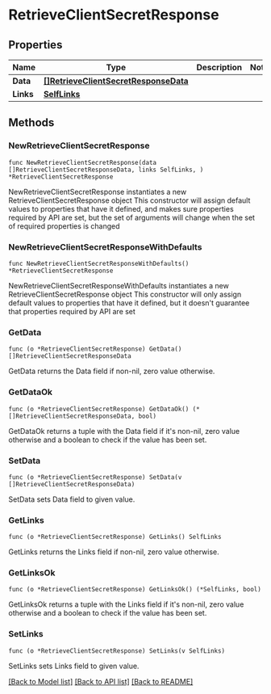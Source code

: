 # RetrieveClientSecretResponse

## Properties

Name | Type | Description | Notes
------------ | ------------- | ------------- | -------------
**Data** | [**[]RetrieveClientSecretResponseData**](RetrieveClientSecretResponseData.md) |  | 
**Links** | [**SelfLinks**](SelfLinks.md) |  | 

## Methods

### NewRetrieveClientSecretResponse

`func NewRetrieveClientSecretResponse(data []RetrieveClientSecretResponseData, links SelfLinks, ) *RetrieveClientSecretResponse`

NewRetrieveClientSecretResponse instantiates a new RetrieveClientSecretResponse object
This constructor will assign default values to properties that have it defined,
and makes sure properties required by API are set, but the set of arguments
will change when the set of required properties is changed

### NewRetrieveClientSecretResponseWithDefaults

`func NewRetrieveClientSecretResponseWithDefaults() *RetrieveClientSecretResponse`

NewRetrieveClientSecretResponseWithDefaults instantiates a new RetrieveClientSecretResponse object
This constructor will only assign default values to properties that have it defined,
but it doesn't guarantee that properties required by API are set

### GetData

`func (o *RetrieveClientSecretResponse) GetData() []RetrieveClientSecretResponseData`

GetData returns the Data field if non-nil, zero value otherwise.

### GetDataOk

`func (o *RetrieveClientSecretResponse) GetDataOk() (*[]RetrieveClientSecretResponseData, bool)`

GetDataOk returns a tuple with the Data field if it's non-nil, zero value otherwise
and a boolean to check if the value has been set.

### SetData

`func (o *RetrieveClientSecretResponse) SetData(v []RetrieveClientSecretResponseData)`

SetData sets Data field to given value.


### GetLinks

`func (o *RetrieveClientSecretResponse) GetLinks() SelfLinks`

GetLinks returns the Links field if non-nil, zero value otherwise.

### GetLinksOk

`func (o *RetrieveClientSecretResponse) GetLinksOk() (*SelfLinks, bool)`

GetLinksOk returns a tuple with the Links field if it's non-nil, zero value otherwise
and a boolean to check if the value has been set.

### SetLinks

`func (o *RetrieveClientSecretResponse) SetLinks(v SelfLinks)`

SetLinks sets Links field to given value.



[[Back to Model list]](../README.md#documentation-for-models) [[Back to API list]](../README.md#documentation-for-api-endpoints) [[Back to README]](../README.md)


